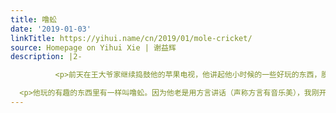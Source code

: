 ```yaml
---
title: 噜蚣
date: '2019-01-03'
linkTitle: https://yihui.name/cn/2019/01/mole-cricket/
source: Homepage on Yihui Xie | 谢益辉
description: |2-

          <p>前天在王大爷家继续捣鼓他的苹果电视，他讲起他小时候的一些好玩的东西，脱口来了句“余忆童稚时，能张目对日”，说跟那里面描写的一样。我心想我这过去的一年真是奇怪，怎么之前我完全不知道（或已忘记）的《浮生六记》这一年频频出现在我的眼前：最初我是从《古文观止》上看见《闲情记趣》，觉得写得好玩，后来才找到全书看。结果看完之后又偶然在一个<a href="https://yihui.name/cn/2018/11/phd-or-work/">歪果仁厨师大姐</a>的采访里看到这本书的影子。然后一天夜里哄娃听《冬吴相对论》时，吴伯凡又提起<a href="https://yihui.name/cn/2018/08/chen-yun/">陈芸</a>把茶叶放在荷花里这件事，他的看点碰巧跟我一样。到了前天，我又从一位老大爷口中听到《闲情记趣》的第一句。这巧合也太多了点。</p>

  <p>他玩的有趣的东西里有一样叫噜蚣。因为他老是用方言讲话（声称方言有音乐美），我刚开始没听懂，以为是蜈蚣，但他说不是蜈蚣。他们哈哈一乐之后就迅速说到别的事情上去了。回来之后我在微信上问了他一下这东西的
---
```

